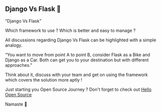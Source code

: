 ## Django Vs Flask 🤝

“Django Vs Flask”

Which framework to use ? Which is better and easy to manage ?

All discussions regarding Django Vs Flask can be highlighted with a simple analogy.

“You want to move from point A to point B, consider Flask as a Bike and Django as a Car. Both can get you to your destination but with different approaches.”

Think about it, discuss with your team and get on using the framework which covers the solution more aptly !

Just starting you Open Source Journey ? Don't forget to check out [Hello Open Source](https://github.com/siddharth2016/hello-open-source)

Namaste 🙏